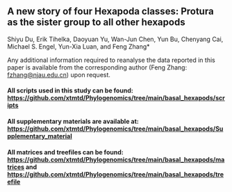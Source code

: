 ## A new story of four Hexapoda classes: Protura as the sister group to all other hexapods

Shiyu Du, Erik Tihelka, Daoyuan Yu, Wan-Jun Chen, Yun Bu, Chenyang Cai, Michael S. Engel, Yun-Xia Luan, and Feng Zhang*

Any additional information required to reanalyse the data reported in this paper is available from the corresponding author (Feng Zhang: fzhang@njau.edu.cn) upon request.

#### All scripts used in this study can be found: https://github.com/xtmtd/Phylogenomics/tree/main/basal_hexapods/scripts

#### All supplementary materials are available at: https://github.com/xtmtd/Phylogenomics/tree/main/basal_hexapods/Supplementary_material

#### All matrices and treefiles can be found: https://github.com/xtmtd/Phylogenomics/tree/main/basal_hexapods/matrices and https://github.com/xtmtd/Phylogenomics/tree/main/basal_hexapods/treefile

